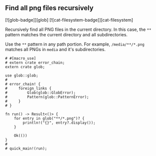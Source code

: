 ## Find all png files recursively

[![glob-badge]][glob] [![cat-filesystem-badge]][cat-filesystem]

Recursively find all PNG files in the current directory.
In this case, the `**` pattern matches the current directory and all subdirectories.

Use the `**` pattern in any path portion. For example, `/media/**/*.png`
matches all PNGs in `media` and it's subdirectories.

```rust,no_run
# #[macro_use]
# extern crate error_chain;
extern crate glob;

use glob::glob;
#
# error_chain! {
#     foreign_links {
#         Glob(glob::GlobError);
#         Pattern(glob::PatternError);
#     }
# }

fn run() -> Result<()> {
    for entry in glob("**/*.png")? {
        println!("{}", entry?.display());
    }

    Ok(())
}
#
# quick_main!(run);
```
